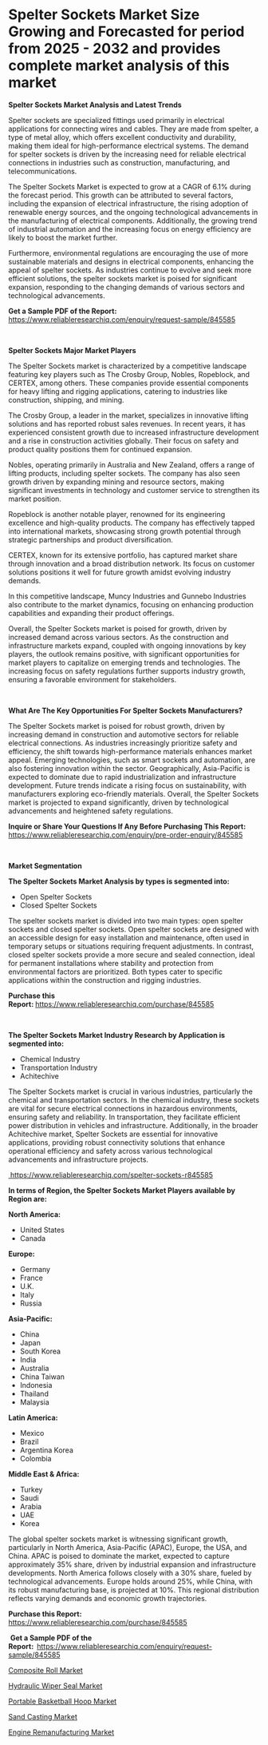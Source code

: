<p><h1>Spelter Sockets Market Size Growing and Forecasted for period from 2025 - 2032 and provides complete market analysis of this market</h1></p><p><strong>Spelter Sockets Market Analysis and Latest Trends</strong></p>
<p><p>Spelter sockets are specialized fittings used primarily in electrical applications for connecting wires and cables. They are made from spelter, a type of metal alloy, which offers excellent conductivity and durability, making them ideal for high-performance electrical systems. The demand for spelter sockets is driven by the increasing need for reliable electrical connections in industries such as construction, manufacturing, and telecommunications.</p><p>The Spelter Sockets Market is expected to grow at a CAGR of 6.1% during the forecast period. This growth can be attributed to several factors, including the expansion of electrical infrastructure, the rising adoption of renewable energy sources, and the ongoing technological advancements in the manufacturing of electrical components. Additionally, the growing trend of industrial automation and the increasing focus on energy efficiency are likely to boost the market further.</p><p>Furthermore, environmental regulations are encouraging the use of more sustainable materials and designs in electrical components, enhancing the appeal of spelter sockets. As industries continue to evolve and seek more efficient solutions, the spelter sockets market is poised for significant expansion, responding to the changing demands of various sectors and technological advancements.</p></p>
<p><strong>Get a Sample PDF of the Report:&nbsp;</strong> <a href="https://www.reliableresearchiq.com/enquiry/request-sample/845585?utm_campaign=1102&utm_medium=2&utm_source=Github&utm_content=ia&utm_term=09042025&utm_id=spelter-sockets">https://www.reliableresearchiq.com/enquiry/request-sample/845585</a></p>
<p>&nbsp;</p>
<p><strong>Spelter Sockets Major Market Players</strong></p>
<p><p>The Spelter Sockets market is characterized by a competitive landscape featuring key players such as The Crosby Group, Nobles, Ropeblock, and CERTEX, among others. These companies provide essential components for heavy lifting and rigging applications, catering to industries like construction, shipping, and mining.</p><p>The Crosby Group, a leader in the market, specializes in innovative lifting solutions and has reported robust sales revenues. In recent years, it has experienced consistent growth due to increased infrastructure development and a rise in construction activities globally. Their focus on safety and product quality positions them for continued expansion.</p><p>Nobles, operating primarily in Australia and New Zealand, offers a range of lifting products, including spelter sockets. The company has also seen growth driven by expanding mining and resource sectors, making significant investments in technology and customer service to strengthen its market position.</p><p>Ropeblock is another notable player, renowned for its engineering excellence and high-quality products. The company has effectively tapped into international markets, showcasing strong growth potential through strategic partnerships and product diversification.</p><p>CERTEX, known for its extensive portfolio, has captured market share through innovation and a broad distribution network. Its focus on customer solutions positions it well for future growth amidst evolving industry demands.</p><p>In this competitive landscape, Muncy Industries and Gunnebo Industries also contribute to the market dynamics, focusing on enhancing production capabilities and expanding their product offerings.</p><p>Overall, the Spelter Sockets market is poised for growth, driven by increased demand across various sectors. As the construction and infrastructure markets expand, coupled with ongoing innovations by key players, the outlook remains positive, with significant opportunities for market players to capitalize on emerging trends and technologies. The increasing focus on safety regulations further supports industry growth, ensuring a favorable environment for stakeholders.</p></p>
<p>&nbsp;</p>
<p><strong>What Are The Key Opportunities For Spelter Sockets Manufacturers?</strong></p>
<p><p>The Spelter Sockets market is poised for robust growth, driven by increasing demand in construction and automotive sectors for reliable electrical connections. As industries increasingly prioritize safety and efficiency, the shift towards high-performance materials enhances market appeal. Emerging technologies, such as smart sockets and automation, are also fostering innovation within the sector. Geographically, Asia-Pacific is expected to dominate due to rapid industrialization and infrastructure development. Future trends indicate a rising focus on sustainability, with manufacturers exploring eco-friendly materials. Overall, the Spelter Sockets market is projected to expand significantly, driven by technological advancements and heightened safety regulations.</p></p>
<p><strong>Inquire or Share Your Questions If Any Before Purchasing This Report:</strong> <a href="https://www.reliableresearchiq.com/enquiry/pre-order-enquiry/845585?utm_campaign=1102&utm_medium=2&utm_source=Github&utm_content=ia&utm_term=09042025&utm_id=spelter-sockets">https://www.reliableresearchiq.com/enquiry/pre-order-enquiry/845585</a></p>
<p>&nbsp;</p>
<p><strong>Market Segmentation</strong></p>
<p><strong>The Spelter Sockets Market Analysis by types is segmented into:</strong></p>
<p><ul><li>Open Spelter Sockets</li><li>Closed Spelter Sockets</li></ul></p>
<p><p>The spelter sockets market is divided into two main types: open spelter sockets and closed spelter sockets. Open spelter sockets are designed with an accessible design for easy installation and maintenance, often used in temporary setups or situations requiring frequent adjustments. In contrast, closed spelter sockets provide a more secure and sealed connection, ideal for permanent installations where stability and protection from environmental factors are prioritized. Both types cater to specific applications within the construction and rigging industries.</p></p>
<p><strong>Purchase this Report:&nbsp;</strong><a href="https://www.reliableresearchiq.com/purchase/845585?utm_campaign=1102&utm_medium=2&utm_source=Github&utm_content=ia&utm_term=09042025&utm_id=spelter-sockets">https://www.reliableresearchiq.com/purchase/845585</a></p>
<p>&nbsp;</p>
<p><strong>The Spelter Sockets Market Industry Research by Application is segmented into:</strong></p>
<p><ul><li>Chemical Industry</li><li>Transportation Industry</li><li>Achitechive</li></ul></p>
<p><p>The Spelter Sockets market is crucial in various industries, particularly the chemical and transportation sectors. In the chemical industry, these sockets are vital for secure electrical connections in hazardous environments, ensuring safety and reliability. In transportation, they facilitate efficient power distribution in vehicles and infrastructure. Additionally, in the broader Achitechive market, Spelter Sockets are essential for innovative applications, providing robust connectivity solutions that enhance operational efficiency and safety across various technological advancements and infrastructure projects.</p></p>
<p><a href="https://www.reliableresearchiq.com/spelter-sockets-r845585?utm_campaign=1102&utm_medium=2&utm_source=Github&utm_content=ia&utm_term=09042025&utm_id=spelter-sockets">&nbsp;https://www.reliableresearchiq.com/spelter-sockets-r845585</a></p>
<p><strong>In terms of Region, the Spelter Sockets Market Players available by Region are:</strong></p>
<p>
    <p> <strong> North America: </strong>
        <ul>
            <li>United States</li>
            <li>Canada</li>
        </ul>
        </p> 
    <p> <strong> Europe: </strong>
        <ul>
            <li>Germany</li>
            <li>France</li>
            <li>U.K.</li>
            <li>Italy</li>
            <li>Russia</li>
        </ul>
        </p> 
    <p> <strong> Asia-Pacific: </strong>
        <ul>
            <li>China</li>
            <li>Japan</li>
            <li>South Korea</li>
            <li>India</li>
            <li>Australia</li>
            <li>China Taiwan</li>
            <li>Indonesia</li>
            <li>Thailand</li>
            <li>Malaysia</li>
        </ul>
        </p> 
    <p> <strong> Latin America: </strong>
        <ul>
            <li>Mexico</li>
            <li>Brazil</li>
            <li>Argentina Korea</li>
            <li>Colombia</li>
        </ul>
        </p> 
    <p> <strong> Middle East & Africa: </strong>
        <ul>
            <li>Turkey</li>
            <li>Saudi</li>
            <li>Arabia</li>
            <li>UAE</li>
            <li>Korea</li>
        </ul>
    </p>
    </p>
<p><p>The global spelter sockets market is witnessing significant growth, particularly in North America, Asia-Pacific (APAC), Europe, the USA, and China. APAC is poised to dominate the market, expected to capture approximately 35% share, driven by industrial expansion and infrastructure developments. North America follows closely with a 30% share, fueled by technological advancements. Europe holds around 25%, while China, with its robust manufacturing base, is projected at 10%. This regional distribution reflects varying demands and economic growth trajectories.</p></p>
<p><strong>Purchase this Report: </strong><a href="https://www.reliableresearchiq.com/purchase/845585?utm_campaign=1102&utm_medium=2&utm_source=Github&utm_content=ia&utm_term=09042025&utm_id=spelter-sockets">https://www.reliableresearchiq.com/purchase/845585</a></p>
<p>&nbsp;<strong>Get a Sample PDF of the Report:&nbsp;&nbsp;</strong><a href="https://www.reliableresearchiq.com/enquiry/request-sample/845585?utm_campaign=1102&utm_medium=2&utm_source=Github&utm_content=ia&utm_term=09042025&utm_id=spelter-sockets">https://www.reliableresearchiq.com/enquiry/request-sample/845585</a></p>
<p><strong></strong></p>
<p><p><a href="https://github.com/airitaursela/Market-Research-Report-List-1/blob/main/composite-roll-market.md?utm_campaign=1102&utm_medium=2&utm_source=Github&utm_content=ia&utm_term=09042025&utm_id=spelter-sockets">Composite Roll Market</a></p><p><a href="https://github.com/yaldotiedegq/Market-Research-Report-List-1/blob/main/hydraulic-wiper-seal-market.md?utm_campaign=1102&utm_medium=2&utm_source=Github&utm_content=ia&utm_term=09042025&utm_id=spelter-sockets">Hydraulic Wiper Seal Market</a></p><p><a href="https://github.com/zalubakoraka/Market-Research-Report-List-1/blob/main/portable-basketball-hoop-market.md?utm_campaign=1102&utm_medium=2&utm_source=Github&utm_content=ia&utm_term=09042025&utm_id=spelter-sockets">Portable Basketball Hoop Market</a></p><p><a href="https://github.com/shiahbuyerin/Market-Research-Report-List-1/blob/main/sand-casting-market.md?utm_campaign=1102&utm_medium=2&utm_source=Github&utm_content=ia&utm_term=09042025&utm_id=spelter-sockets">Sand Casting Market</a></p><p><a href="https://github.com/sacmatidora/Market-Research-Report-List-1/blob/main/engine-remanufacturing-market.md?utm_campaign=1102&utm_medium=2&utm_source=Github&utm_content=ia&utm_term=09042025&utm_id=spelter-sockets">Engine Remanufacturing Market</a></p></p>